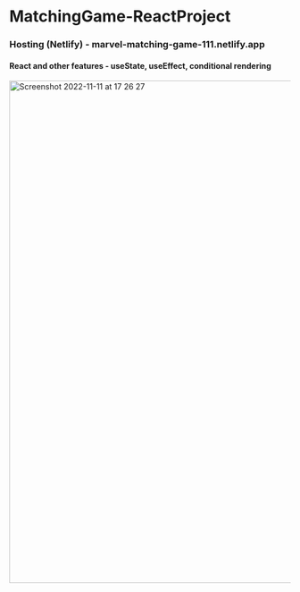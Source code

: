 # MatchingGame-ReactProject
### Hosting (Netlify) - marvel-matching-game-111.netlify.app

#### React and other features - useState, useEffect, conditional rendering

<img width="899" alt="Screenshot 2022-11-11 at 17 26 27" src="https://user-images.githubusercontent.com/109438310/203517590-98897e48-0a27-4632-a908-e89af84544c6.png">
